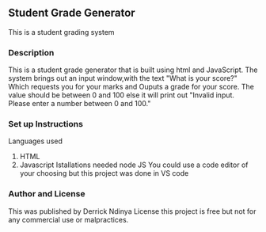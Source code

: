 ## Student Grade Generator
This is a student grading system
### Description
This is a student grade generator that is built using html and JavaScript. The system brings out an input window,with the text "What is your score?"  Which requests you for your marks and Ouputs a grade for your score.  The value should be between 0 and 100 else it will print out "Invalid input. Please enter a number between 0 and 100."
### Set up Instructions
Languages used 
1. HTML
2. Javascript
Istallations needed node JS
You could use a code editor of your choosing but this project was done in VS code
### Author and License
This was published by Derrick Ndinya
License this project is free but not for any commercial use or malpractices.